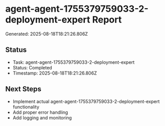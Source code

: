# agent-agent-1755379759033-2-deployment-expert Report

Generated: 2025-08-18T18:21:26.806Z

## Status
- Task: agent-agent-1755379759033-2-deployment-expert
- Status: Completed
- Timestamp: 2025-08-18T18:21:26.806Z

## Next Steps
- Implement actual agent-agent-1755379759033-2-deployment-expert functionality
- Add proper error handling
- Add logging and monitoring
